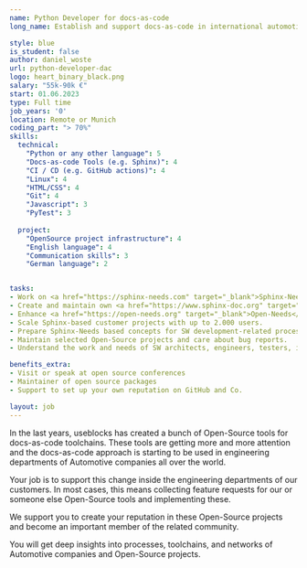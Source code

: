 ```yaml
---
name: Python Developer for docs-as-code 
long_name: Establish and support docs-as-code in international automotive companies.

style: blue 
is_student: false 
author: daniel_woste 
url: python-developer-dac
logo: heart_binary_black.png 
salary: "55k-90k €"
start: 01.06.2023 
type: Full time 
job_years: '0' 
location: Remote or Munich 
coding_part: "> 70%"
skills:
  technical:
    "Python or any other language": 5
    "Docs-as-code Tools (e.g. Sphinx)": 4    
    "CI / CD (e.g. GitHub actions)": 4
    "Linux": 4
    "HTML/CSS": 4    
    "Git": 4
    "Javascript": 3
    "PyTest": 3
    
  project:
    "OpenSource project infrastructure": 4  
    "English language": 4
    "Communication skills": 3    
    "German language": 2


tasks:
- Work on <a href="https://sphinx-needs.com" target="_blank">Sphinx-Needs</a> and related Open-Source projects. 
- Create and maintain own <a href="https://www.sphinx-doc.org" target="_blank">Sphinx extensions</a>.
- Enhance <a href="https://open-needs.org" target="_blank">Open-Needs</a>.
- Scale Sphinx-based customer projects with up to 2.000 users.
- Prepare Sphinx-Needs based concepts for SW development-related processes.
- Maintain selected Open-Source projects and care about bug reports.
- Understand the work and needs of SW architects, engineers, testers, integrators, and much more. 

benefits_extra:
- Visit or speak at open source conferences
- Maintainer of open source packages
- Support to set up your own reputation on GitHub and Co.

layout: job
---
```


In the last years, useblocks has created a bunch of Open-Source tools for docs-as-code toolchains. These tools are
getting more and more attention and the docs-as-code approach is starting to be used in engineering departments of
Automotive companies all over the world.

Your job is to support this change inside the engineering departments of our customers. In most cases, this means
collecting feature requests for our or someone else Open-Source tools and implementing these.

We support you to create your reputation in these Open-Source projects and become an important member of the related
community.

You will get deep insights into processes, toolchains, and networks of Automotive companies and Open-Source projects.
